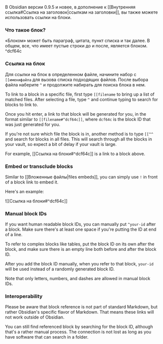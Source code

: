 В Obsidian версии 0.9.5 и новее, в дополнение к [[Внутренняя ссылка#Ссылка на заголовок|ссылкам на заголовки]], вы также можете использовать ссылки на блоки.

### Что такое блок?

«Блоком» может быть параграф, цитата, пункт списка и так далее. В общем, все, что имеет пустые строки до и после, является блоком. ^dcf64c

### Ссылка на блок

Для ссылки на блок в определенном файле, начините набор с `[[именифайла` для вызова списка подходящих файлов. После выбора файла наберите `^` и продолжите набирать для поиска блока в нем.

To link to a block in a specific file, first type `[[filename` to bring up a list of matched files. After selecting a file, type `^` and continue typing to search for blocks to link to.

Once you hit enter, a link to that block will be generated for you, in the format similar to `[[filename#^dcf64c]]`, where `dcf64c` is the block ID that was just generated for you.

If you're not sure which file the block is in, another method is to type `[[^^` and search for blocks in all files. This will search through all the blocks in your vault, so expect a bit of delay if your vault is large.

For example, [[Ссылка на блоки#^dcf64c]] is a link to a block above.

### Embed or transclude blocks

Similar to [[Вложенные файлы|files embeds]], you can simply use `!` in front of a block link to embed it.

Here's an example:

![[Ссылка на блоки#^dcf64c]]

### Manual block IDs

If you want human readable block IDs, you can manually put `^your-id` after a block. Make sure there's at least one space if you're putting the ID at end of a line.

To refer to complex blocks like tables, put the block ID on its own after the block, and make sure there is an empty line both before and after the block ID.

After you add the block ID manually, when you refer to that block, `your-id` will be used instead of a randomly generated block ID.

Note that only letters, numbers, and dashes are allowed in manual block IDs.

### Interoperability

Please be aware that block reference is not part of standard Markdown, but rather Obsidian's specific flavor of Markdown. That means these links will not work outside of Obsidian.

You can still find referenced block by searching for the block ID, although that's a rather manual process. The connection is not lost as long as you have software that can search in a folder.
